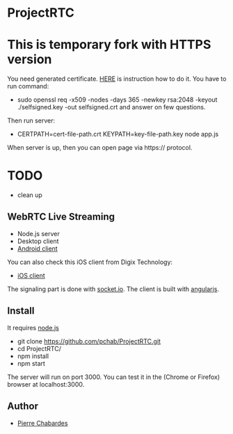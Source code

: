 # ProjectRTC

# This is temporary fork with HTTPS version
You need generated certificate. [HERE](https://www.digitalocean.com/community/tutorials/how-to-create-a-self-signed-ssl-certificate-for-apache-in-ubuntu-16-04) is instruction how to do it.
You have to run command:
* sudo openssl req -x509 -nodes -days 365 -newkey rsa:2048 -keyout ./selfsigned.key -out selfsigned.crt
and answer on few questions.

Then run server:
* CERTPATH=cert-file-path.crt KEYPATH=key-file-path.key node app.js

When server is up, then you can open page via https:// protocol.

# TODO
- clean up

## WebRTC Live Streaming

- Node.js server
- Desktop client
- [Android client](https://github.com/pchab/AndroidRTC)

You can also check this iOS client from Digix Technology:

- [iOS client](https://github.com/digixtechnology/iOSRTC)

The signaling part is done with [socket.io](socket.io).
The client is built with [angularjs](https://angularjs.org/).

## Install

It requires [node.js](http://nodejs.org/download/)

* git clone https://github.com/pchab/ProjectRTC.git
* cd ProjectRTC/
* npm install
* npm start

The server will run on port 3000.
You can test it in the (Chrome or Firefox) browser at localhost:3000.

## Author

- [Pierre Chabardes](mailto:pierre@chabardes.net)

